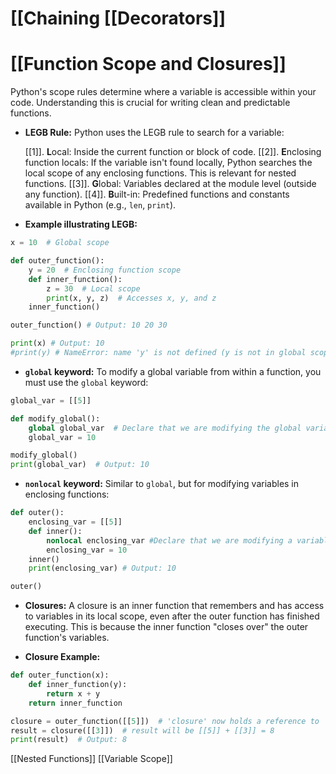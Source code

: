# [[Chaining [[Decorators]]
# [[Function Scope and Closures]] 
Python's scope rules determine where a variable is accessible within your code.  Understanding this is crucial for writing clean and predictable functions.

* **LEGB Rule:** Python uses the LEGB rule to search for a variable:

    [[1]]. **L**ocal: Inside the current function or block of code.
    [[2]]. **E**nclosing function locals: If the variable isn't found locally, Python searches the local scope of any enclosing functions. This is relevant for nested functions.
    [[3]]. **G**lobal: Variables declared at the module level (outside any function).
    [[4]]. **B**uilt-in: Predefined functions and constants available in Python (e.g., `len`, `print`).


* **Example illustrating LEGB:**

```python
x = 10  # Global scope

def outer_function():
    y = 20  # Enclosing function scope
    def inner_function():
        z = 30  # Local scope
        print(x, y, z)  # Accesses x, y, and z
    inner_function()

outer_function() # Output: 10 20 30

print(x) # Output: 10
#print(y) # NameError: name 'y' is not defined (y is not in global scope)
```


* **`global` keyword:** To modify a global variable from within a function, you must use the `global` keyword:

```python
global_var = [[5]]

def modify_global():
    global global_var  # Declare that we are modifying the global variable
    global_var = 10

modify_global()
print(global_var)  # Output: 10
```


* **`nonlocal` keyword:**  Similar to `global`, but for modifying variables in enclosing functions:

```python
def outer():
    enclosing_var = [[5]]
    def inner():
        nonlocal enclosing_var #Declare that we are modifying a variable in the enclosing scope
        enclosing_var = 10
    inner()
    print(enclosing_var) # Output: 10

outer()
```

* **Closures:** A closure is an inner function that remembers and has access to variables in its local scope, even after the outer function has finished executing.  This is because the inner function "closes over" the outer function's variables.


* **Closure Example:**

```python
def outer_function(x):
    def inner_function(y):
        return x + y
    return inner_function

closure = outer_function([[5]])  # 'closure' now holds a reference to 'inner_function' with x=[[5]]
result = closure([[3]])  # result will be [[5]] + [[3]] = 8
print(result)  # Output: 8
```


[[Nested Functions]]
[[Variable Scope]]


